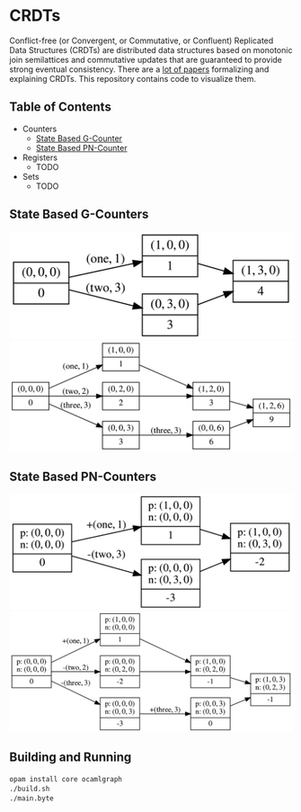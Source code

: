 # CRDTs
Conflict-free (or Convergent, or Commutative, or Confluent) Replicated Data
Structures (CRDTs) are distributed data structures based on monotonic join
semilattices and commutative updates that are guaranteed to provide strong
eventual consistency. There are a [lot of papers][crdt-papers] formalizing and
explaining CRDTs. This repository contains code to visualize them.

## Table of Contents
- Counters
    - [State Based G-Counter](state-based-g-counter)
    - [State Based PN-Counter](state-based-pn-counter)
- Registers
    - TODO
- Sets
    - TODO

## State Based G-Counters
![GCounter1](graphs/GCounter1.png)
![GCounter2](graphs/GCounter2.png)

## State Based PN-Counters
![PNCounter1](graphs/PNCounter1.png)
![PNCounter2](graphs/PNCounter2.png)

## Building and Running
```bash
opam install core ocamlgraph
./build.sh
./main.byte
```

[crdt-papers]: https://christophermeiklejohn.com/crdt/2014/07/22/readings-in-crdts.html
